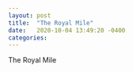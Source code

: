 ```yaml
---
layout: post
title:  "The Royal Mile"
date:   2020-10-04 13:49:20 -0400
categories:
---
```

The Royal Mile

[jekyll-docs]: https://jekyllrb.com/docs/home
[jekyll-gh]:   https://github.com/jekyll/jekyll
[jekyll-talk]: https://talk.jekyllrb.com/
